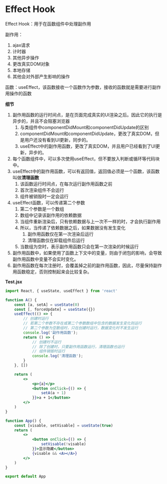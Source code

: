 # Effect Hook

Effect Hook：用于在函数组件中处理副作用

副作用：

1. ajax请求
2. 计时器
3. 其他异步操作
4. 更改真实DOM对象
5. 本地存储
6. 其他会对外部产生影响的操作

函数：useEffect，该函数接收一个函数作为参数，接收的函数就是需要进行副作用操作的函数


**细节**

1. 副作用函数的运行时间点，是在页面完成真实的UI渲染之后。因此它的执行是异步的，并且不会阻塞浏览器
   1. 与类组件中componentDidMount和componentDidUpdate的区别
   2. componentDidMount和componentDidUpdate，更改了真实DOM，但是用户还没有看到UI更新，同步的。
   3. useEffect中的副作用函数，更改了真实DOM，并且用户已经看到了UI更新，异步的。
2. 每个函数组件中，可以多次使用useEffect，但不要放入判断或循环等代码块中。
3. useEffect中的副作用函数，可以有返回值，返回值必须是一个函数，该函数叫做**清理函数**
   1. 该函数运行时间点，在每次运行副作用函数之前
   2. 首次渲染组件不会运行
   3. 组件被销毁时一定会运行
4. useEffect函数，可以传递第二个参数
   1. 第二个参数是一个数组
   2. 数组中记录该副作用的依赖数据
   3. 当组件重新渲染后，只有依赖数据与上一次不一样的时，才会执行副作用
   4. 所以，当传递了依赖数据之后，如果数据没有发生变化
      1. 副作用函数仅在第一次渲染后运行
      2. 清理函数仅在卸载组件后运行
   5. 当数组为空时，表示副作用函数只会在第一次渲染的时候运行
5. 副作用函数中，如果使用了函数上下文中的变量，则由于闭包的影响，会导致副作用函数中变量不会实时变化。
6. 副作用函数在每次注册时，会覆盖掉之前的副作用函数，因此，尽量保持副作用函数稳定，否则控制起来会比较复杂。



**Test.jsx**
```jsx
import React, { useState, useEffect } from 'react'

function A() {
    const [a, setA] = useState(0)
    const [, forceUpdate] = useState({})
    useEffect(() => {
        // 创建时运行
        // 若第二个参数不存在或第二个参数数组中包含的数据发生变化则运行
        // 第二个参数为空数组时，只在创建时运行，数据变化时不发生运行
        console.log('副作用函数');
        return () => {
            // 创建时不运行
            // 除了创建时，只要副作用函数运行，清理函数也运行
            // 组件销毁时运行
            console.log('清理函数');
        }
    }, [])

    return (
        <>
            <p>{a}</p>
            <button onClick={() => {
                setA(a + 1)
            }}>a + 1</button>
        </>
    )
}

function App() {
    const [visable, setVisable] = useState(true)
    return (
        <>
            <button onClick={() => {
                setVisable(!visable)
            }}>显示隐藏</button>
            {visable && <A></A>}
        </>
    )
}

export default App
```
